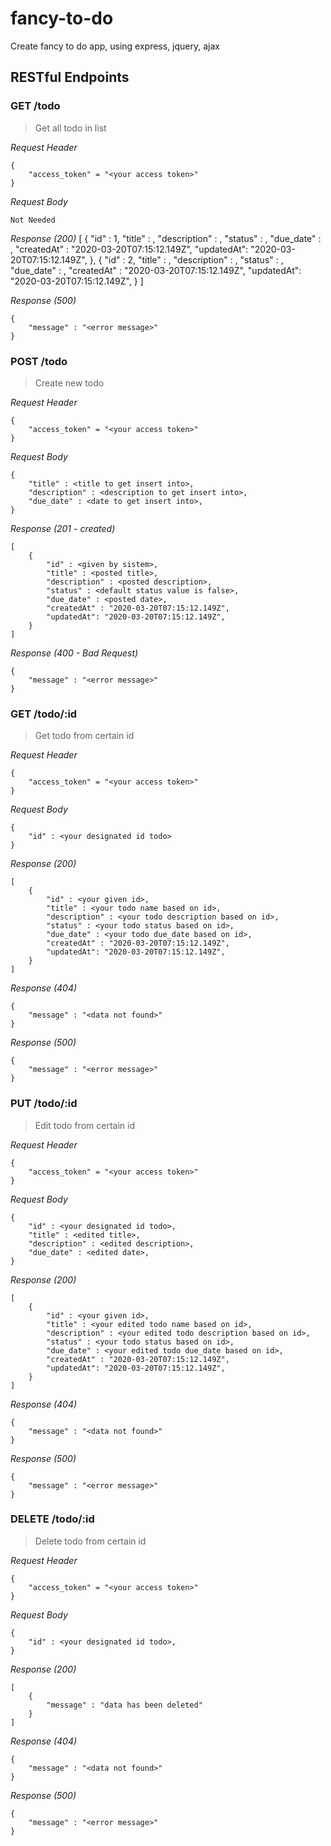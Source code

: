 # fancy-to-do
Create fancy to do app, using express, jquery, ajax

## RESTful Endpoints

### GET /todo
> Get all todo in list

_Request Header_
```
{
    "access_token" = "<your access token>"
}
```

_Request Body_
```
Not Needed
```

_Response (200)_
[
    {
        "id" : 1,
        "title" : <your todo name>,
        "description" : <your todo description>,
        "status" : <your todo status>,
        "due_date" : <your todo due_date>,
        "createdAt" : "2020-03-20T07:15:12.149Z",
        "updatedAt": "2020-03-20T07:15:12.149Z",
    },
    {
        "id" : 2,
        "title" : <your todo name>,
        "description" : <your todo description>,
        "status" : <your todo status>,
        "due_date" : <your todo due_date>,
        "createdAt" : "2020-03-20T07:15:12.149Z",
        "updatedAt": "2020-03-20T07:15:12.149Z",
    }
]

_Response (500)_
```
{
    "message" : "<error message>"
}
```

### POST /todo
> Create new todo

_Request Header_
```
{
    "access_token" = "<your access token>"
}
```

_Request Body_
```
{
    "title" : <title to get insert into>,
    "description" : <description to get insert into>,
    "due_date" : <date to get insert into>,
}
```

_Response (201 - created)_
```
[
    {
        "id" : <given by sistem>,
        "title" : <posted title>,
        "description" : <posted description>,
        "status" : <default status value is false>,
        "due_date" : <posted date>,
        "createdAt" : "2020-03-20T07:15:12.149Z",
        "updatedAt": "2020-03-20T07:15:12.149Z",
    }
]
```

_Response (400 - Bad Request)_
```
{
    "message" : "<error message>"
}
```

### GET /todo/:id
> Get todo from certain id

_Request Header_
```
{
    "access_token" = "<your access token>"
}
```

_Request Body_
```
{
    "id" : <your designated id todo>
}
```

_Response (200)_
```
[
    {
        "id" : <your given id>,
        "title" : <your todo name based on id>,
        "description" : <your todo description based on id>,
        "status" : <your todo status based on id>,
        "due_date" : <your todo due_date based on id>,
        "createdAt" : "2020-03-20T07:15:12.149Z",
        "updatedAt": "2020-03-20T07:15:12.149Z",
    }
]
```

_Response (404)_
```
{
    "message" : "<data not found>"
}
```

_Response (500)_
```
{
    "message" : "<error message>"
}
```

### PUT /todo/:id
> Edit todo from certain id

_Request Header_
```
{
    "access_token" = "<your access token>"
}
```

_Request Body_
```
{
    "id" : <your designated id todo>,
    "title" : <edited title>,
    "description" : <edited description>,
    "due_date" : <edited date>,
}
```

_Response (200)_
```
[
    {
        "id" : <your given id>,
        "title" : <your edited todo name based on id>,
        "description" : <your edited todo description based on id>,
        "status" : <your todo status based on id>,
        "due_date" : <your edited todo due_date based on id>,
        "createdAt" : "2020-03-20T07:15:12.149Z",
        "updatedAt": "2020-03-20T07:15:12.149Z",
    }
]
```

_Response (404)_
```
{
    "message" : "<data not found>"
}
```

_Response (500)_
```
{
    "message" : "<error message>"
}
```

### DELETE /todo/:id
> Delete todo from certain id

_Request Header_
```
{
    "access_token" = "<your access token>"
}
```

_Request Body_
```
{
    "id" : <your designated id todo>,
}
```

_Response (200)_
```
[
    {
        "message" : "data has been deleted"
    }
]
```

_Response (404)_
```
{
    "message" : "<data not found>"
}
```

_Response (500)_
```
{
    "message" : "<error message>"
}
```

